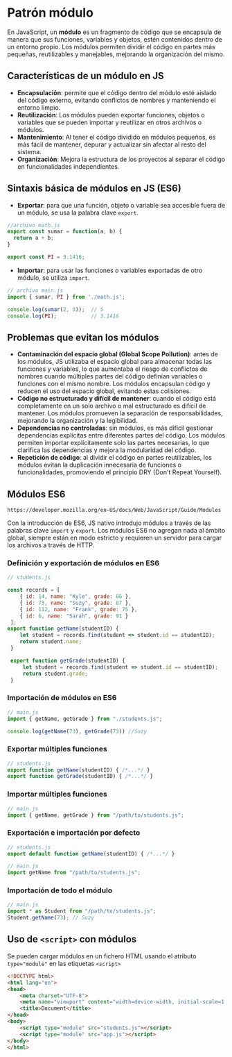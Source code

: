 # Patrón módulo
En JavaScript, un **módulo** es un fragmento de código que se encapsula de manera que sus funciones, variables y objetos, estén contenidos dentro de un entorno propio. Los módulos permiten dividir el código en partes más pequeñas, reutilizables y manejables, mejorando la organización del mismo.

## Características de un módulo en JS
- **Encapsulación**: permite que el código dentro del módulo esté aislado del código externo, evitando conflictos de nombres y manteniendo el entorno limpio.
- **Reutilización**: Los módulos pueden exportar funciones, objetos o variables que se pueden importar y reutilizar en otros archivos o módulos.
- **Mantenimiento**: Al tener el código dividido en módulos pequeños, es más fácil de mantener, depurar y actualizar sin afectar al resto del sistema.
- **Organización**: Mejora la estructura de los proyectos al separar el código en funcionalidades independientes.

## Sintaxis básica de módulos en JS (ES6)
- **Exportar**: para que una función, objeto o variable sea accesible fuera de un módulo, se usa la palabra clave `export`.
```js
//archivo math.js
export const sumar = function(a, b) {
  return a + b;
}

export const PI = 3.1416;
```

- **Importar**: para usar las funciones o variables exportadas de otro módulo, se utiliza `import`.
```js
// archivo main.js
import { sumar, PI } from './math.js';

console.log(sumar(2, 3));  // 5
console.log(PI);           // 3.1416

```
## Problemas que evitan los módulos
- **Contaminación del espacio global (Global Scope Pollution)**: antes de los módulos, JS utilizaba el espacio global para almacenar todas las funciones y variables, lo que aumentaba el riesgo de conflictos de nombres cuando múltiples partes del código definían variables o funciones con el mismo nombre. Los módulos encapsulan código y reducen el uso del espacio global, evitando estas colisiones.
- **Código no estructurado y difícil de mantener**: cuando el código está completamente en un solo archivo o mal estructurado es difícil de mantener. Los módulos promueven la separación de responsabilidades, mejorando la organización y la legibilidad.
- **Dependencias no controladas**: sin módulos, es más dificil gestionar dependencias explícitas entre diferentes partes del código. Los módulos permiten importar explícitamente solo las partes necesarias, lo que clarifica las dependencias y mejora la modularidad del código.
- **Repetición de código**: al dividir el código en partes reutilizables, los módulos evitan la duplicación innecesaria de funciones o funcionalidades, promoviendo el principio DRY (Don't Repeat Yourself).

## Módulos ES6

```{note}
https://developer.mozilla.org/en-US/docs/Web/JavaScript/Guide/Modules
```

Con la introducción de ES6, JS nativo introdujo módulos a través de las palabras clave `import` y `export`. Los módulos ES6 no agregan nada al ámbito global, siempre están en modo estricto y requieren un servidor para cargar los archivos a través de HTTP.

### Definición y exportación de módulos en ES6
```js
// students.js

const records = [
    { id: 14, name: "Kyle", grade: 86 }, 
    { id: 73, name: "Suzy", grade: 87 }, 
    { id: 112, name: "Frank", grade: 75 }, 
    { id: 6, name: "Sarah", grade: 91 }
 ];
export function getName(studentID) {
    let student = records.find(student => student.id == studentID);
    return student.name;
 }

 export function getGrade(studentID) {
     let student = records.find(student => student.id == studentID);
     return student.grade;
 }
```

### Importación de módulos en ES6
```js
// main.js
import { getName, getGrade } from "./students.js";

console.log(getName(73), getGrade(73)) //Suzy
```

### Exportar múltiples funciones
```js
// students.js
export function getName(studentID) { /*...*/ }
export function getGrade(studentID) { /*...*/ }
```

### Importar múltiples funciones
```js
// main.js
import { getName, getGrade } from "/path/to/students.js";
```

### Exportación e importación por defecto
```js
// students.js
export default function getName(studentID) { /*...*/ }

// main.js
import getName from "/path/to/students.js";
```

### Importación de todo el módulo
```js
// main.js
import * as Student from "/path/to/students.js";
Student.getName(73); // Suzy
```

## Uso de `<script>` con módulos
Se pueden cargar módulos en un fichero HTML usando el atributo `type="module"` en las etiquetas `<script>`

```html
<!DOCTYPE html>
<html lang="en">
<head>
    <meta charset="UTF-8">
    <meta name="viewport" content="width=device-width, initial-scale=1.0">
    <title>Document</title>
</head>
<body>
    <script type="module" src="students.js"></script>
    <script type="module" src="app.js"></script>
</body>
</html>
```